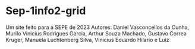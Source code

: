 # Sep-1info2-grid
Um site feito para a SEPE de 2023
Autores: Daniel Vasconcellos da Cunha, Murilo Vinicius Rodrigues Garcia, Arthur Souza Machado, Gustavo Correa Kruger, Manuela Luchtenberg Silva, Vinicius Eduardo Hilario e Luiz 
